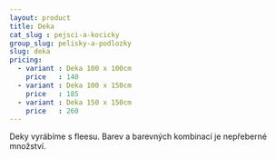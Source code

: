 ```yaml
---
layout: product
title: Deka
cat_slug : pejsci-a-kocicky
group_slug: pelisky-a-podlozky
slug: deka
pricing:
  - variant : Deka 100 x 100cm
    price   : 140
  - variant : Deka 100 x 150cm
    price   : 185
  - variant : Deka 150 x 150cm
    price   : 260
---
```


Deky vyrábíme s fleesu. Barev a barevných kombinací je nepřeberné množství.

